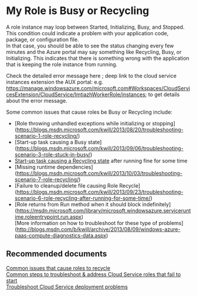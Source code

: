 <properties
	pageTitle="worker role (paas)/application and service availability/role startup and recycling"
	description="worker role (paas)/application and service availability/role startup and recycling"
	service="microsoft.classiccompute"
	resource="domainnames"
	authors="aashu"
	displayOrder=""
	selfHelpType="generic"
	supportTopicIds="32422590"
	resourceTags=""
	productPesIds="13185"
	cloudEnvironments="public"
/>

# My Role is Busy or Recycling
A role instance may loop between Started, Initializing, Busy, and Stopped. This condition could indicate a problem with your application code, package, or configuration file. <br>
In that case, you should be able to see the status changing every few minutes and the Azure portal may say something like Recycling, Busy, or Initializing. This indicates that there is something wrong with the application that is keeping the role instance from running. <br>

Check the detailed error message here ; deep link to the cloud service instances extension the AUX portal: e.g. https://manage.windowsazure.com/microsoft.com#Workspaces/CloudServicesExtension/CloudService/ImtiazhWorkerRole/instances; to get details about the error message.

Some common issues that cause roles be Busy or Recycling include: <br>

* [Role throwing unhandled exceptions while initializing or stopping] (https://blogs.msdn.microsoft.com/kwill/2013/08/20/troubleshooting-scenario-1-role-recycling/) <br>
* [Start-up task causing a Busy state] (https://blogs.msdn.microsoft.com/kwill/2013/09/06/troubleshooting-scenario-3-role-stuck-in-busy/) <br>
* [Start-up task causing a Recycling state](https://blogs.msdn.microsoft.com/kwill/2013/08/26/troubleshooting-scenario-2-role-recycling-after-running-fine-for-2-weeks/) after running fine for some time <br>
* [Missing runtime dependencies] (https://blogs.msdn.microsoft.com/kwill/2013/10/03/troubleshooting-scenario-7-role-recycling/) <br>
* [Failure to cleanup/delete file causing Role Recycle] (https://blogs.msdn.microsoft.com/kwill/2013/09/23/troubleshooting-scenario-6-role-recycling-after-running-for-some-time/) <br>
* [Role returns from Run method when it should block indefinitely] (https://msdn.microsoft.com/library/microsoft.windowsazure.serviceruntime.roleentrypoint.run.aspx) <br>
[More information on how to troubleshoot for these type of problems] (http://blogs.msdn.com/b/kwill/archive/2013/08/09/windows-azure-paas-compute-diagnostics-data.aspx) <br>

## **Recommended documents**
[Common issues that cause roles to recycle](https://azure.microsoft.com/documentation/articles/cloud-services-troubleshoot-common-issues-which-cause-roles-recycle/)<br>
[Common steps to troubleshoot & address Cloud Service roles that fail to start](https://azure.microsoft.com/documentation/articles/cloud-services-troubleshoot-roles-that-fail-start/)<br>
[Troubleshoot Cloud Service deployment problems](https://azure.microsoft.com/documentation/articles/cloud-services-troubleshoot-deployment-problems/)<br>